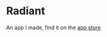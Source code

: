 # Radiant

An app I made, find it on the [app store](https://apps.apple.com/us/app/radiant/id6464150947)
